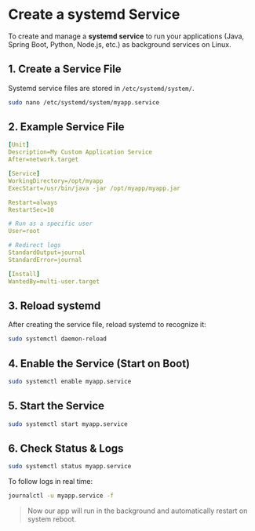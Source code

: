 # Create a systemd Service

To create and manage a **systemd service** to run your applications (Java, Spring Boot, Python, Node.js, etc.) as background services on Linux.

## 1. Create a Service File
Systemd service files are stored in `/etc/systemd/system/`.

```bash
sudo nano /etc/systemd/system/myapp.service
```

## 2. Example Service File

```yaml
[Unit]
Description=My Custom Application Service
After=network.target

[Service]
WorkingDirectory=/opt/myapp
ExecStart=/usr/bin/java -jar /opt/myapp/myapp.jar

Restart=always
RestartSec=10

# Run as a specific user
User=root

# Redirect logs
StandardOutput=journal
StandardError=journal

[Install]
WantedBy=multi-user.target
```

## 3. Reload systemd
After creating the service file, reload systemd to recognize it:

```bash
sudo systemctl daemon-reload
```

## 4. Enable the Service (Start on Boot)
```bash
sudo systemctl enable myapp.service
```

## 5. Start the Service
```bash
sudo systemctl start myapp.service
```

## 6. Check Status & Logs
```bash
sudo systemctl status myapp.service
```

To follow logs in real time:
```bash
journalctl -u myapp.service -f
```

> Now our app will run in the background and automatically restart on system reboot.
